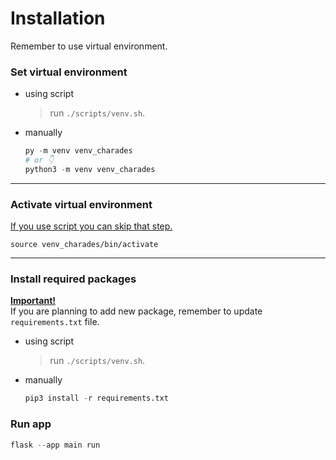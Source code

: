 # Installation

Remember to use virtual environment.

### Set virtual environment

- using script

  > run `./scripts/venv.sh`.

- manually
  ```python
  py -m venv venv_charades
  # or 👇
  python3 -m venv venv_charades
  ```

---

### Activate virtual environment

<u>If you use script you can skip that step.</u>

```shell
source venv_charades/bin/activate
```

---

### Install required packages

<b><u>Important!</u></b><br />If you are planning to add new package, remember to update `requirements.txt` file.

- using script

  > run `./scripts/venv.sh`.

- manually

  ```python
  pip3 install -r requirements.txt
  ```

### Run app

```python
flask --app main run
```
